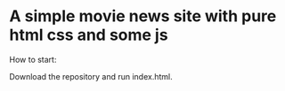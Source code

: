 # A simple movie news site with pure html css and some js

How to start:

Download the repository and run index.html.
